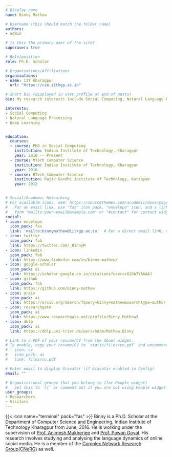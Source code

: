```yaml
---
# Display name
name: Binny Mathew

# Username (this should match the folder name)
authors:
- admin

# Is this the primary user of the site?
superuser: true

# Role/position
role: Ph.D. Scholar

# Organizations/Affiliations
organizations:
- name: IIT Kharagpur
  url: "https://cse.iitkgp.ac.in"

# Short bio (displayed in user profile at end of posts)
bio: My research interests include Social Computing, Natural Language Processing, and Deep Learning

interests:
- Social Computing
- Natural Language Processing
- Deep Learning


education:
  courses:
  - course: PhD in Social Computing
    institution: Indian Institute of Technology, Kharagpur
    year: 2016 -- Present
  - course: MTech Computer Science
    institution: Indian Institute of Technology, Kharagpur
    year: 2016
  - course: BTech Computer Science
    institution: Rajiv Gandhi Institute of Technology, Kottayam
    year: 2012


# Social/Academic Networking
# For available icons, see: https://sourcethemes.com/academic/docs/page-builder/#icons
#   For an email link, use "fas" icon pack, "envelope" icon, and a link in the
#   form "mailto:your-email@example.com" or "#contact" for contact widget.
social:
- icon: envelope
  icon_pack: fas
  link: 'mailto:binnymathew@iitkgp.ac.in'  # For a direct email link, use "mailto:test@example.org".
- icon: twitter
  icon_pack: fab
  link: https://twitter.com/_BinnyM
- icon: linkedin
  icon_pack: fab
  link: https://www.linkedin.com/in/binny-mathew/
- icon: google-scholar
  icon_pack: ai
  link: https://scholar.google.co.in/citations?user=xQ10A7YAAAAJ
- icon: github
  icon_pack: fab
  link: https://github.com/binny-mathew
- icon: arxiv
  icon_pack: ai
  link: https://arxiv.org/search/?query=binny+mathew&searchtype=author
- icon: researchgate
  icon_pack: ai
  link: https://www.researchgate.net/profile/Binny_Mathew3
- icon: dblp
  icon_pack: ai
  link: https://dblp.uni-trier.de/pers/hd/m/Mathew:Binny

# Link to a PDF of your resume/CV from the About widget.
# To enable, copy your resume/CV to `static/files/cv.pdf` and uncomment the lines below.
# - icon: cv
#   icon_pack: ai
#   link: files/cv.pdf

# Enter email to display Gravatar (if Gravatar enabled in Config)
email: ""

# Organizational groups that you belong to (for People widget)
#   Set this to `[]` or comment out if you are not using People widget.
user_groups:
- Researchers
- Visitors
---
```


{{< icon name="terminal" pack="fas" >}} Binny is a Ph.D. Scholar at the Department of Computer Science and Engineering, Indian Institute of Technology Kharagpur from June, 2016. He is working under the supervision of <a href="http://cse.iitkgp.ac.in/~animeshm/" target = "_blank">Prof. Animesh Mukherjee</a> and <a href="http://cse.iitkgp.ac.in/~pawang/" target = "_blank">Prof. Pawan Goyal</a>. His research involves studying and analysing the language dynamics of online social media. He is a member of the <a href="http://www.cnergres.iitkgp.ac.in/" target = "_blank">Complex Network Research Group(CNeRG)</a> as well.
